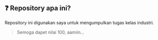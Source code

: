 ## ❓ Repository apa ini?

Repository ini digunakan saya untuk mengumpulkan tugas kelas industri.
> Semoga dapet nilai 100, aamiin...

